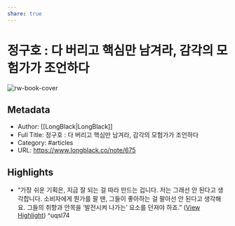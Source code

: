 ```yaml
---
share: true
---
```


# 정구호 : 다 버리고 핵심만 남겨라, 감각의 모험가가 조언하다

![rw-book-cover](https://longblack-contens.s3.ap-northeast-2.amazonaws.com/image/20230505/1683287014f618f6b0da1e8c4277bba7ba87035b7b.png)

## Metadata
- Author: [[LongBlack|LongBlack]]
- Full Title: 정구호 : 다 버리고 핵심만 남겨라, 감각의 모험가가 조언하다
- Category: #articles
- URL: https://www.longblack.co/note/675

## Highlights
- “가장 쉬운 기획은, 지금 잘 되는 걸 따라 만드는 겁니다. 저는 그래선 안 된다고 생각합니다. 소비자에게 뭔가를 팔 땐, 그들이 좋아하는 걸 팔아선 안 된다고 생각해요. 그들의 취향과 안목을 ‘발전시켜 나가는’ 요소를 던져야 하죠.” ([View Highlight](https://read.readwise.io/read/01h01rpadmvf8gak40a5ywz0az)) ^uqsl74
